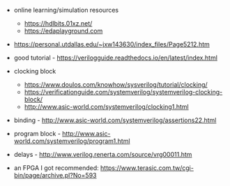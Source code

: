 
* online learning/simulation resources
  * https://hdlbits.01xz.net/
  * https://edaplayground.com

* https://personal.utdallas.edu/~jxw143630/index_files/Page5212.htm
* good tutorial - https://verilogguide.readthedocs.io/en/latest/index.html

* clocking block
  * https://www.doulos.com/knowhow/sysverilog/tutorial/clocking/
  * https://verificationguide.com/systemverilog/systemverilog-clocking-block/
  * http://www.asic-world.com/systemverilog/clocking1.html
* binding - http://www.asic-world.com/systemverilog/assertions22.html
* program block - http://www.asic-world.com/systemverilog/program1.html
* delays - http://www.verilog.renerta.com/source/vrg00011.htm

* an FPGA I got recommended: https://www.terasic.com.tw/cgi-bin/page/archive.pl?No=593